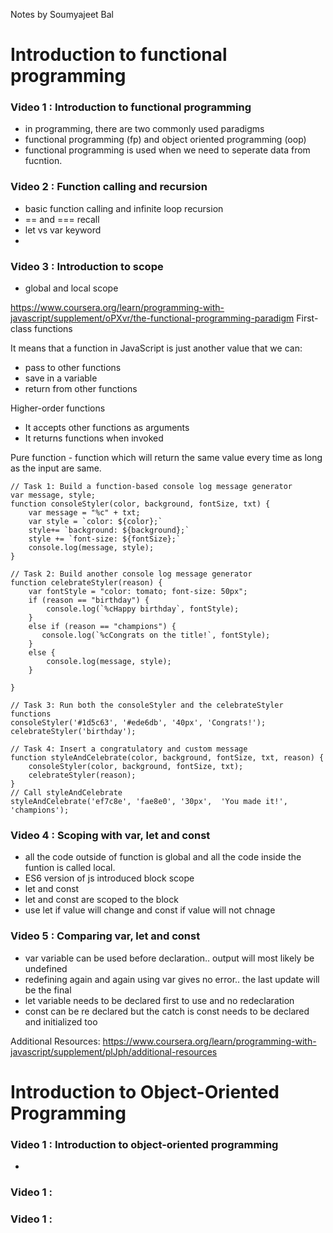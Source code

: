 Notes by Soumyajeet Bal

# Introduction to functional programming
### Video 1 : Introduction to functional programming
- in programming, there are two commonly used paradigms
- functional programming (fp) and object oriented programming (oop)
- functional programming is used when we need to seperate data from fucntion.



### Video 2 : Function calling and recursion
- basic function calling and infinite loop recursion
- == and === recall
- let vs var keyword
- 


### Video 3 : Introduction to scope
- global and local scope


https://www.coursera.org/learn/programming-with-javascript/supplement/oPXvr/the-functional-programming-paradigm
First-class functions

It means that a function in JavaScript is just another value that we can:
* pass to other functions
* save in a variable
* return from other functions

Higher-order functions
* It accepts other functions as arguments
* It returns functions when invoked

Pure function - function which will return the same value every time as long as the input are same.


```
// Task 1: Build a function-based console log message generator
var message, style;
function consoleStyler(color, background, fontSize, txt) {
    var message = "%c" + txt;
    var style = `color: ${color};`
    style+= `background: ${background};`
    style += `font-size: ${fontSize};`
    console.log(message, style);
}

// Task 2: Build another console log message generator
function celebrateStyler(reason) {
    var fontStyle = "color: tomato; font-size: 50px";
    if (reason == "birthday") {
        console.log(`%cHappy birthday`, fontStyle);
    }
    else if (reason == "champions") {
       console.log(`%cCongrats on the title!`, fontStyle);
    }
    else {
        console.log(message, style);
    }
    
}

// Task 3: Run both the consoleStyler and the celebrateStyler functions
consoleStyler('#1d5c63', '#ede6db', '40px', 'Congrats!');
celebrateStyler('birthday');

// Task 4: Insert a congratulatory and custom message
function styleAndCelebrate(color, background, fontSize, txt, reason) {
    consoleStyler(color, background, fontSize, txt);  
    celebrateStyler(reason);
}
// Call styleAndCelebrate
styleAndCelebrate('ef7c8e', 'fae8e0', '30px',  'You made it!', 'champions');
```

### Video 4 : Scoping with var, let and const
- all the code outside of function is global and all the code inside the funtion is called local.
- ES6 version of js introduced block scope
- let and const
- let and const are scoped to the block
- use let if value will change and const if value will not chnage 




### Video 5 : Comparing var, let and const
- var variable can be used before declaration.. output will most likely be undefined
- redefining again and again using var gives no error.. the last update will be the final
- let variable needs to be declared first to use and no redeclaration
- const can be re declared but the catch  is const needs to be declared and initialized too

Additional Resources:
https://www.coursera.org/learn/programming-with-javascript/supplement/plJph/additional-resources

# Introduction to Object-Oriented Programming
### Video 1 : Introduction to object-oriented programming
- 



### Video 1 :



### Video 1 :
